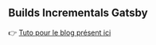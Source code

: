 ## Builds Incrementals Gatsby

👉 [Tuto pour le blog présent ici](https://www.premieroctet.com/blog/gbstudio-byte-quest/)
